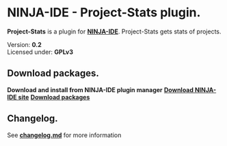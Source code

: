 NINJA-IDE - Project-Stats plugin.
===============================================================================================================
**Project-Stats** is a plugin for **[NINJA-IDE](http://ninja-ide.org)**. Project-Stats gets stats of projects.

Version: **0.2**<br />
Licensed under: **GPLv3**

Download packages.
----------------------------------------------------------------------------------------------------------------
**Download and install from NINJA-IDE plugin manager**
**[Download NINJA-IDE site](http://ninja-ide.org/plugins/39/)**
**[Download packages](https://github.com/LuqueDaniel/ninja-project-stats/blob/master/packages/ninja-project-stats.zip?raw=true)**

Changelog.
----------------------------------------------------------------------------------------------------------------
See **[changelog.md](https://github.com/LuqueDaniel/ninja-project-stats/blob/master/changelog.md)** for more information
